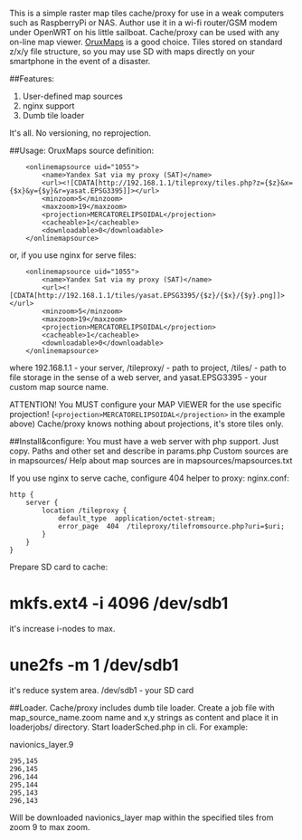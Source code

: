 This is a simple raster map tiles cache/proxy for use in a weak computers such as RaspberryPi or NAS. Author use it in a wi-fi router/GSM modem under OpenWRT on his little sailboat.
Cache/proxy can be used with any on-line map viewer. [OruxMaps](http://www.oruxmaps.com/cs/en/) is a good choice.
Tiles stored on standard z/x/y file structure, so you may use SD with maps directly on your smartphone in the event of a disaster.

##Features:
1. User-defined map sources
2. nginx support
3. Dumb tile loader

It's all. No versioning, no reprojection.

##Usage:
OruxMaps source definition:
```
	<onlinemapsource uid="1055">
		<name>Yandex Sat via my proxy (SAT)</name>
		<url><![CDATA[http://192.168.1.1/tileproxy/tiles.php?z={$z}&x={$x}&y={$y}&r=yasat.EPSG3395]]></url>
		<minzoom>5</minzoom>
		<maxzoom>19</maxzoom>
		<projection>MERCATORELIPSOIDAL</projection>
		<cacheable>1</cacheable>
		<downloadable>0</downloadable>
	</onlinemapsource>
```
or, if you use nginx for serve files:
```
	<onlinemapsource uid="1055">
		<name>Yandex Sat via my proxy (SAT)</name>
		<url><![CDATA[http://192.168.1.1/tiles/yasat.EPSG3395/{$z}/{$x}/{$y}.png]]></url>
		<minzoom>5</minzoom>
		<maxzoom>19</maxzoom>
		<projection>MERCATORELIPSOIDAL</projection>
		<cacheable>1</cacheable>
		<downloadable>0</downloadable>
	</onlinemapsource>
```
where 192.168.1.1 - your server, /tileproxy/ - path to project, /tiles/ - path to file storage in the sense of a web server, and yasat.EPSG3395 - your custom map source name.

ATTENTION! You MUST configure your MAP VIEWER for the use specific projection! 
(`<projection>MERCATORELIPSOIDAL</projection>` in the example above) 
Cache/proxy knows nothing about projections, it's store tiles only.

##Install&configure:
You must have a web server with php support. Just copy.
Paths and other set and describe in params.php
Custom sources are in mapsources/
Help about map sources are in mapsources/mapsources.txt

If you use nginx to serve cache, configure 404 helper to proxy:
nginx.conf:
```
http {
	server {
		location /tileproxy {
			default_type  application/octet-stream;
			error_page  404  /tileproxy/tilefromsource.php?uri=$uri;
        }
	}
}
```

Prepare SD card to cache:
# mkfs.ext4 -i 4096 /dev/sdb1
it's increase i-nodes to max.
# une2fs -m 1 /dev/sdb1
it's reduce system area.
/dev/sdb1 - your SD card

##Loader.
Cache/proxy includes dumb tile loader. Create a job file with map_source_name.zoom name and x,y strings as content and place it in loaderjobs/ directory. Start loaderSched.php in cli.
For example:

navionics_layer.9
```
295,145
296,145
296,144
295,144
295,143
296,143
```

Will be downloaded navionics_layer map within the specified tiles from zoom 9 to max zoom.

